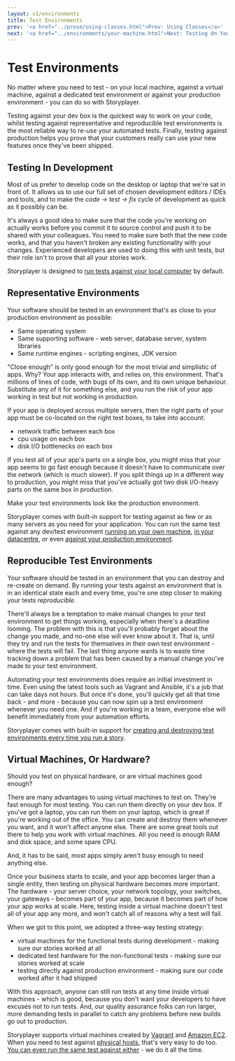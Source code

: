 ```yaml
---
layout: v1/environments
title: Test Environments
prev: '<a href="../prose/using-classes.html">Prev: Using Classes</a>'
next: '<a href="../environments/your-machine.html">Next: Testing On Your Machine</a>'
---
```


# Test Environments

No matter where you need to test - on your local machine, against a virtual machine, against a dedicated test environment or against your production environment - you can do so with Storyplayer.

Testing against your dev box is the quickest way to work on your code, whilst testing against representative and reproducible test environments is the most reliable way to re-use your automated tests.  Finally, testing against production helps you prove that your customers really can use your new features once they've been shipped.

## Testing In Development

Most of us prefer to develop code on the desktop or laptop that we're sat in front of.  It allows us to use our full set of chosen development editors / IDEs and tools, and to make the _code -> test -> fix_ cycle of development as quick as it possibly can be.

It's always a good idea to make sure that the code you're working on actually works before you commit it to source control and push it to be shared with your colleagues.  You need to make sure both that the new code works, and that you haven't broken any existing functionality with your changes.  Experienced developers are used to doing this with unit tests, but their role isn't to prove that all your stories work.

Storyplayer is designed to [run tests against your local computer](your-machine.html) by default.

## Representative Environments

Your software should be tested in an environment that's as close to your production environment as possible:

* Same operating system
* Same supporting software - web server, database server, system libraries
* Same runtime engines - scripting engines, JDK version

"Close enough" is only good enough for the most trivial and simplistic of apps.  Why?  Your app interacts with, and relies on, this environment.  That's millions of lines of code, with bugs of its own, and its own unique behaviour.  Substitute any of it for something else, and you run the risk of your app working in test but not working in production.

If your app is deployed across multiple servers, then the right parts of your app must be co-located on the right test boxes, to take into account:

* network traffic between each box
* cpu usage on each box
* disk I/O bottlenecks on each box

If you test all of your app's parts on a single box, you might miss that your app seems to go fast enough because it doesn't have to communicate over the network (which is much slower).  If you split things up in a different way to production, you might miss that you've actually got two disk I/O-heavy parts on the same box in production.

Make your test environments look like the production environment.

Storyplayer comes with built-in support for testing against as few or as many servers as you need for your application.  You can run the same test against any dev/test environment [running on your own machine](local-vms.html), [in your datacentre](dedicated.html), or even [against your production environment](production.html).

## Reproducible Test Environments

Your software should be tested in an environment that you can destroy and re-create on demand.  By running your tests against an environment that is in an identical state each and every time, you're one step closer to making your tests _reproducible_.

There'll always be a temptation to make manual changes to your test environment to get things working, especially when there's a deadline looming.  The problem with this is that you'll probably forget about the change you made, and no-one else will ever know about it.  That is, until they try and run the tests for themselves in their own test environment - where the tests will fail.  The last thing anyone wants is to waste time tracking down a problem that has been caused by a manual change you've made to your test environment.

Automating your test environments does require an initial investment in time.  Even using the latest tools such as Vagrant and Ansible, it's a job that can take days not hours.  But once it's done, you'll quickly get all that time back - and more - because you can now spin up a test environment whenever you need one.  And if you're working in a team, everyone else will benefit immediately from your automation efforts.

Storyplayer comes with built-in support for [creating and destroying test environments every time you run a story](../stories/test-environment-setup-teardown.html).

## Virtual Machines, Or Hardware?

Should you test on physical hardware, or are virtual machines good enough?

There are many advantages to using virtual machines to test on.  They're fast enough for most testing.  You can run them directly on your dev box.  If you've got a laptop, you can run them on your laptop, which is great if you're working out of the office.  You can create and destroy them whenever you want, and it won't affect anyone else.  There are some great tools out there to help you work with virtual machines.  All you need is enough RAM and disk space, and some spare CPU.

And, it has to be said, most apps simply aren't busy enough to need anything else.

Once your business starts to scale, and your app becomes larger than a single entity, then testing on physical hardware becomes more important.  The hardware - your server choice, your network topology, your switches, your gateways - becomes part of your app, because it becomes part of how your app works at scale.  Here, testing inside a virtual machine doesn't test all of your app any more, and won't catch all of reasons why a test will fail.

When we got to this point, we adopted a three-way testing strategy:

* virtual machines for the functional tests during development - making sure our stories worked at all
* dedicated test hardware for the non-functional tests - making sure our stories worked at scale
* testing directly against production environment - making sure our code worked after it had shipped

With this approach, anyone can still run tests at any time inside virtual machines - which is good, because you don't want your developers to have excuses not to run tests.  And, our quality assurance folks can run larger, more demanding tests in parallel to catch any problems before new builds go out to production.

Storyplayer supports virtual machines created by [Vagrant](vagrant.html) and [Amazon EC2](ec2.html).  When you need to test against [physical hosts](physical-hosts.html), that's very easy to do too.  [You can even run the same test against either](multiple-environments.html) - we do it all the time.

